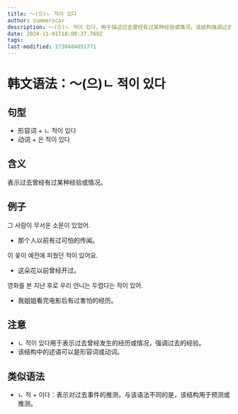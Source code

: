 ```yaml
---
title: 〜(으)ㄴ 적이 있다
author: summerscar
description: 〜(으)ㄴ 적이 있다，用于描述过去曾经有过某种经验或情况。该结构强调过去的经历，可以用于形容词和动词。其类似语法是ㄴ 적 + 이다，用于推测过去事件。
date: 2024-11-01T18:00:37.768Z
tags:
last-modified: 1730484051771
---
```


# 韩文语法：〜(으)ㄴ 적이 있다

## 句型
- 形容词 + ㄴ 적이 있다
- 动词 + 은 적이 있다

## 含义
表示过去曾经有过某种经验或情况。

## 例子
<Speak>그 사람이 무서운 소문이 있었어.</Speak>
- 那个人以前有过可怕的传闻。

<Speak>이 꽃이 예전에 피웠던 적이 있어요.</Speak>
- 这朵花以前曾经开过。

<Speak>영화를 본 지난 후로 우리 언니는 두렵다는 적이 있어.</Speak>
- 我姐姐看完电影后有过害怕的经历。

## 注意
- ㄴ 적이 있다用于表示过去曾经发生的经历或情况，强调过去的经验。
- 该结构中的述语可以是形容词或动词。

## 类似语法
- ㄴ 적 + 이다：表示对过去事件的推测，与该语法不同的是，该结构用于预测或推测。

